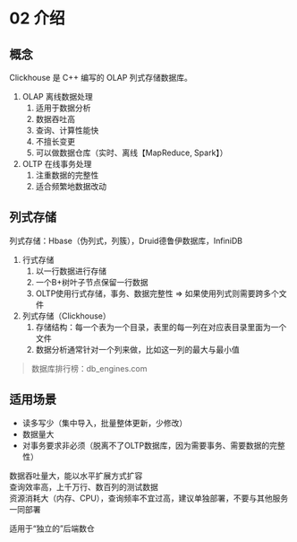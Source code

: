 # 02 介绍

## 概念
Clickhouse 是 C++ 编写的 OLAP 列式存储数据库。

1. OLAP 离线数据处理
   1. 适用于数据分析
   1. 数据吞吐高
   1. 查询、计算性能快
   1. 不擅长变更
   1. 可以做数据仓库（实时、离线【MapReduce, Spark】）
1. OLTP 在线事务处理
   1. 注重数据的完整性
   1. 适合频繁地数据改动

## 列式存储
列式存储：Hbase（伪列式，列簇），Druid德鲁伊数据库，InfiniDB

1. 行式存储
   1. 以一行数据进行存储
   1. 一个B+树叶子节点保留一行数据
   1. OLTP使用行式存储，事务、数据完整性 => 如果使用列式则需要跨多个文件
1. 列式存储（Clickhouse）
   1. 存储结构：每一个表为一个目录，表里的每一列在对应表目录里面为一个文件
   1. 数据分析通常针对一个列来做，比如这一列的最大与最小值

> 数据库排行榜：db_engines.com

## 适用场景
- 读多写少（集中导入，批量整体更新，少修改）
- 数据量大
- 对事务要求非必须（脱离不了OLTP数据库，因为需要事务、需要数据的完整性）

数据吞吐量大，能以水平扩展方式扩容<br />
查询效率高，上千万行、数百列的测试数据<br />
资源消耗大（内存、CPU），查询频率不宜过高，建议单独部署，不要与其他服务一同部署

适用于“独立的”后端数仓